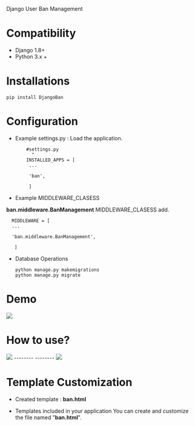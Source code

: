 Django User Ban Management

# Compatibility

* Django 1.8+
* Python 3.x +

# Installations

    pip install DjangoBan

# Configuration

* Example settings.py : Load the application.
        
          #settings.py
            "
          INSTALLED_APPS = [
           ...
           
           'ban',
           
           ]
       
* Example MIDDLEWARE_CLASESS

**ban.middleware.BanManagement**  MIDDLEWARE_CLASESS add.
    
      MIDDLEWARE = [
      ...
        
      'ban.middleware.BanManagement',
        
       ]


* Database Operations

      python manage.py makemigrations
      python manage.py migrate


# Demo

<img src="http://image.prntscr.com/image/ab5fbfb89d7a4ffb9f51f37818ebeea6.png"/>


# How to use?

<img src="http://image.prntscr.com/image/180286313dcd46c28067735d18f5cbc6.png"/>
--------
--------

<img src="http://image.prntscr.com/image/22d7d44c180f4daeaf20f1b6c31fd598.png"/>

# Template Customization

* Created template : **ban.html**

* Templates included in your application You can create and customize the file named "**ban.html**".
